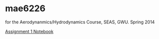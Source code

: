 mae6226
=======

for the Aerodynanmics/Hydrodynamics Course, SEAS, GWU. Spring 2014

[Assignment 1 Notebook](http://nbviewer.ipython.org/urls/github.com/arm6226/mae6226/blob/master/assignment1/inf_row_vort.ipynb)
